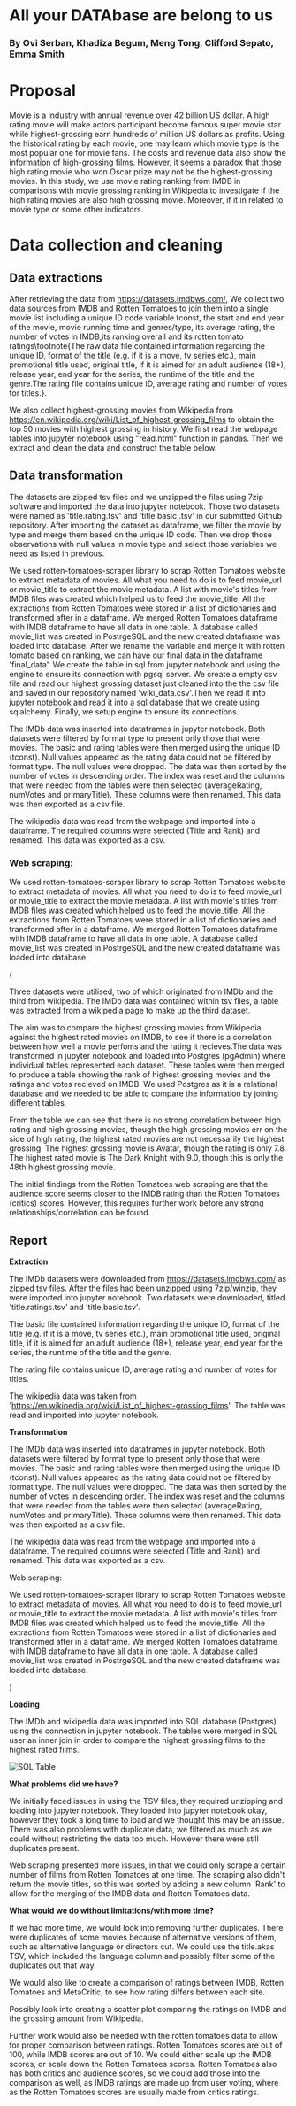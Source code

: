 # All your DATAbase are belong to us
### By Ovi Serban, Khadiza Begum, Meng Tong, Clifford Sepato, Emma Smith

# Proposal

Movie is a industry with annual revenue over 42 billion US dollar. A high rating movie will make actors participant become famous super movie star while highest-grossing earn hundreds of million US dollars as profits. Using the historical rating by each movie, one may learn which movie type is the most popular one for movie fans. The costs and revenue data also show the information of high-grossing films. However, it seems a paradox that those high rating movie who won Oscar prize may not be the highest-grossing movies. In this study, we use movie rating ranking from IMDB in comparisons with movie grossing ranking in Wikipedia to investigate if the high rating movies are also high grossing movie. Moreover, if it in related to movie type or some other indicators. 

# Data collection and cleaning 

## Data extractions

After retrieving the data from https://datasets.imdbws.com/, We collect two data sources from IMDB and Rotten Tomatoes to join them into a single movie list including a unique ID code variable tconst, the start and end year of the movie, movie running time and genres/type, its average rating, the number of votes in IMDB,its ranking overall and its rotten tomato ratings\footnote{The raw data file contained information regarding the unique ID, format of the title (e.g. if it is a move, tv series etc.), main promotional title used, original title, if it is aimed for an adult audience (18+), release year, end year for the series, the runtime of the title and the genre.The rating file contains unique ID, average rating and number of votes for titles.}.

We also collect highest-grossing movies from Wikipedia from https://en.wikipedia.org/wiki/List_of_highest-grossing_films to obtain the top 50 movies with highest grossing in history. We first read the webpage tables into jupyter notebook using "read.html" function in pandas. 
Then we extract and clean the data and construct the table below.

## Data transformation

The datasets are zipped tsv files and we unzipped the files using 7zip software and imported the data into jupyter notebook. Those two datasets were named as 'title.rating.tsv' and 'title.basic .tsv' in our submitted Github repository. After importing the dataset as dataframe, we filter the movie by type and merge them based on the unique ID code. Then we drop those observations with null values in movie type and select those variables we need as listed in previous. 

We used rotten-tomatoes-scraper library to scrap Rotten Tomatoes website to extract metadata of movies. All what you need to do is to feed movie_url or movie_title to extract the movie metadata. A list with movie's titles from IMDB files was created which helped us to feed the movie_title. All the extractions from Rotten Tomatoes were stored in a list of dictionaries and transformed after in a dataframe. We merged Rotten Tomatoes dataframe with IMDB dataframe to have all data in one table. A database called movie_list was created in PostrgeSQL and the new created dataframe was loaded into database. After we rename the variable and merge it with rotten tomato based on ranking, we can have our final data in the dataframe 'final_data'. We create the table in sql from jupyter notebook and using the engine to ensure its connection with pgsql server.  We create a empty csv file and read our highest grossing dataset just cleaned into the the csv file and saved in our repository named 'wiki_data.csv'.Then we read it into jupyter notebook and read it into a sql database that we create using sqlalchemy. Finally, we setup engine to ensure its connections. 

The IMDb data was inserted into dataframes in jupyter notebook. Both datasets were filtered by format type to present only those that were movies. The basic and rating tables were then merged using the unique ID (tconst). Null values appeared as the rating data could not be filtered by format type. The null values were dropped.
The data was then sorted by the number of votes in descending order. The index was reset and the columns that were needed from the tables were then selected (averageRating, numVotes and primaryTitle). These columns were then renamed. This data was then exported as a csv file.

The wikipedia data was read from the webpage and imported into a dataframe. The required columns were selected (Title and Rank) and renamed. This data was exported as a csv.

### Web scraping:

We used rotten-tomatoes-scraper library to scrap Rotten Tomatoes website to extract metadata of movies. All what you need to do is to feed movie_url or movie_title to extract the movie metadata. A list with movie's titles from IMDB files was created which helped us to feed the movie_title. All the extractions from Rotten Tomatoes were stored in a list of dictionaries and transformed after in a dataframe. We merged Rotten Tomatoes dataframe with IMDB dataframe to have all data in one table.
A database called movie_list was created in PostrgeSQL and the new created dataframe was loaded into database.

(





Three datasets were utilised, two of which originated from IMDb and the third from wikipedia. The IMDb data was contained within tsv files, a table was extracted from a wikipedia page to make up the third dataset. 

The aim was to compare the highest grossing movies from Wikipedia against the highest rated movies on IMDB, to see if there is a correlation between how well a movie perfoms and the rating it recieves.The data was transformed in jupyter notebook and loaded into Postgres (pgAdmin) where individual tables represented each dataset. These tables were then merged to produce a table showing the rank of highest grossing movies and the ratings and votes recieved on IMDB. We used Postgres as it is a relational database and we needed to be able to compare the information by joining different tables.

From the table we can see that there is no strong correlation between high rating and high grossing movies, though the high grossing movies err on the side of high rating, the highest rated movies are not necessarily the highest grossing. The highest grossing movie is Avatar, though the rating is only 7.8. The highest rated movie is The Dark Knight with 9.0, though this is only the 48th highest grossing movie. 

The initial findings from the Rotten Tomatoes web scraping are that the audience score seems closer to the IMDB rating than the Rotten Tomatoes (critics) scores. However, this requires further work before any strong relationships/correlation can be found.

## Report
**Extraction**

The IMDb datasets were downloaded from https://datasets.imdbws.com/ as zipped tsv files. After the files had been unzipped using 7zip/winzip, they were imported into jupyter notebook. Two datasets were downloaded, titled 'title.ratings.tsv' and 'title.basic.tsv'. 

The basic file contained information regarding the unique ID, format of the title (e.g. if it is a move, tv series etc.), main promotional title used, original title, if it is aimed for an adult audience (18+), release year, end year for the series, the runtime of the title and the genre.

The rating file contains unique ID, average rating and number of votes for titles.

The wikipedia data was taken from 'https://en.wikipedia.org/wiki/List_of_highest-grossing_films'. The table was read and imported into jupyter notebook.

**Transformation**

The IMDb data was inserted into dataframes in jupyter notebook. Both datasets were filtered by format type to present only those that were movies. The basic and rating tables were then merged using the unique ID (tconst). Null values appeared as the rating data could not be filtered by format type. The null values were dropped.
The data was then sorted by the number of votes in descending order. The index was reset and the columns that were needed from the tables were then selected (averageRating, numVotes and primaryTitle). These columns were then renamed. This data was then exported as a csv file.

The wikipedia data was read from the webpage and imported into a dataframe. The required columns were selected (Title and Rank) and renamed. This data was exported as a csv.

Web scraping:

We used rotten-tomatoes-scraper library to scrap Rotten Tomatoes website to extract metadata of movies. All what you need to do is to feed movie_url or movie_title to extract the movie metadata. A list with movie's titles from IMDB files was created which helped us to feed the movie_title. All the extractions from Rotten Tomatoes were stored in a list of dictionaries and transformed after in a dataframe. We merged Rotten Tomatoes dataframe with IMDB dataframe to have all data in one table.
A database called movie_list was created in PostrgeSQL and the new created dataframe was loaded into database.

)




**Loading**

The IMDb and wikipedia data was imported into SQL database (Postgres) using the connection in jupyter notebook. The tables were merged in SQL user an inner join in order to compare the highest grossing films to the highest rated films.

![SQL Table](https://user-images.githubusercontent.com/88689661/152639970-622fa681-2350-4336-9c6d-7919303e0708.png)

**What problems did we have?**

We initially faced issues in using the TSV files, they required unzipping and loading into jupyter notebook. They loaded into jupyter notebook okay, however they took a long time to load and we thought this may be an issue. There was also problems with duplicate data, we filtered as much as we could without restricting the data too much. However there were still duplicates present. 

Web scraping presented more issues, in that we could only scrape a certain number of films from Rotten Tomatoes at one time. The scraping also didn't return the movie titles, so this was sorted by adding a new column 'Rank' to allow for the merging of the IMDB data and Rotten Tomatoes data.

**What would we do without limitations/with more time?**

If we had more time, we would look into removing further duplicates. There were duplicates of some movies because of alternative versions of them, such as alternative language or directors cut. We could use the title.akas TSV, which included the language column and possibly filter some of the duplicates out that way.

We would also like to create a comparison of ratings between IMDB, Rotten Tomatoes and MetaCritic, to see how rating differs between each site. 

Possibly look into creating a scatter plot comparing the ratings on IMDB and the grossing amount from Wikipedia.

Further work would also be needed with the rotten tomatoes data to allow for proper comparison between ratings. Rotten Tomatoes scores are out of 100, while IMDB scores are out of 10. We could either scale up the IMDB scores, or scale down the Rotten Tomatoes scores. Rotten Tomatoes also has both critics and audience scores, so we could add those into the comparison as well, as IMDB ratings are made up from user voting, where as the Rotten Tomatoes scores are usually made from critics ratings. 
